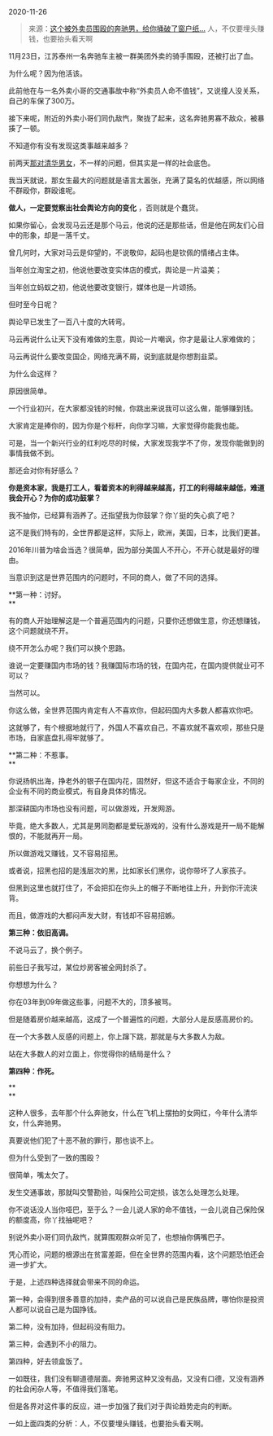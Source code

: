 2020-11-26

> 来源：[这个被外卖员围殴的奔驰男，给你捅破了窗户纸...](http://mp.weixin.qq.com/s?__biz=MzU3NDc5Nzc0NQ==&mid=2247496031&idx=2&sn=4bb29e39c2f0c0f436f1dc93e3f2f33a&chksm=fd2e5381ca59da9703a4bad945c32e1929671548ab50a954544b42f6cce8e726702a6c20fa34&scene=27#wechat_redirect)
> 人，不仅要埋头赚钱，也要抬头看天啊

11月23日，江苏泰州一名奔驰车主被一群美团外卖的骑手围殴，还被打出了血。

  

为什么呢？因为他活该。

  

此前他在与一名外卖小哥的交通事故中称“外卖员人命不值钱”，又说撞人没关系，自己的车保了300万。  

  

接下来呢，附近的外卖小哥们同仇敌忾，聚拢了起来，这名奔驰男寡不敌众，被暴揍了一顿。

  

不知道你有没有发现这类事越来越多？  

  

前两天[那对清华男女](http://mp.weixin.qq.com/s?__biz=MzU3NDc5Nzc0NQ==&mid=2247495737&idx=1&sn=5871d5106e6367b792911515822fdbdd&chksm=fd2e52e7ca59dbf15f7bec546111a85af036e2dfbcf919c771bf558ac92936168d6dfec6259e&scene=21#wechat_redirect)，不一样的问题，但其实是一样的社会底色。  

  

我当天就说，那女生最大的问题就是语言太嚣张，充满了莫名的优越感，所以网络不群殴你，群殴谁呢。

  

 **做人，一定要觉察出社会舆论方向的变化** ，否则就是个蠢货。  

  

如果你留心，会发现马云还是那个马云，他说的还是那些话，但是他在网友们心目中的形象，却是一落千丈。  

  

曾几何时，大家对马云是仰望的，不说敬仰，起码也是钦佩的情绪占主体。  

  

当年创立淘宝之初，他说他要改变实体店的模式，舆论是一片溢美；

当年创立蚂蚁之初，他说他要改变银行，媒体也是一片颂扬。

  

但时至今日呢？

  

舆论早已发生了一百八十度的大转弯。  

  

马云再说什么让天下没有难做的生意，舆论一片嘲讽，你才是最让人家难做的；

马云再说什么要改变国企，网络充满不屑，说到底就是你想割韭菜。  

  

为什么会这样？  

  

原因很简单。

  

一个行业初兴，在大家都没钱的时候，你跳出来说我可以这么做，能够赚到钱。

  

大家肯定是捧你的，因为你是个标杆，向你学习嘛，大家觉得你能我也能。  

  

可是，当一个新兴行业的红利吃尽的时候，大家发现我学不了你，发现你能做到的事情我做不到。

  

那还会对你有好感么？

  

 **你是资本家，我是打工人，看着资本的利得越来越高，打工的利得越来越低，难道我会开心？为你的成功鼓掌？**

  

我不抽你，已经算有涵养了。还指望我为你鼓掌？你丫挺的失心疯了吧？

  

这不是我们特有的，全世界都是这样，实际上，欧洲，美国，日本，比我们更甚。  

  

2016年川普为啥会当选？很简单，因为部分美国人不开心，不开心就是最好的理由。

  

当意识到这是世界范围内的问题时，不同的商人，做了不同的选择。  

  

 **第一种：讨好。  
**

  

有的商人开始理解这是一个普遍范围内的问题，只要你还想做生意，你还想赚钱，这个问题就绕不开。

  

绕不开怎么办呢？我们可以换个思路。  

  

谁说一定要赚国内市场的钱？我赚国际市场的钱，在国内花，在国内提供就业可不可以？

  

当然可以。

  

你这么做，全世界范围内肯定有人不喜欢你，但起码国内大多数人都喜欢你吧。

  

这就够了，有个根据地就行了，外国人不喜欢自己，不喜欢就不喜欢呗，那些只是市场，自家底盘扎得牢就够了。

  

 **第二种：不惹事。  
**

  

你说扬帆出海，挣老外的银子在国内花，固然好，但这不适合于每家企业，不同的企业有不同的商业模式，有自身具体的情况。

  

那深耕国内市场也没有问题，可以做游戏，开发网游。

  

毕竟，绝大多数人，尤其是男同胞都是爱玩游戏的，没有什么游戏是开一局不能解恨的，不能就再开一局。

  

所以做游戏又赚钱，又不容易招黑。  

  

或者说，招黑也招的是浅层次的黑，比如家长们黑你，说你带坏了人家孩子。

  

但黑到这里也就打住了，不会把扣在你头上的帽子不断地往上升，升到你汗流浃背。

  

而且，做游戏的大都闷声发大财，有钱却不容易招嫉。  

  

 **第三种：依旧高调。**

  

不说马云了，换个例子。  

  

前些日子我写过，某位炒房客被全网封杀了。  

  

你想想为什么？

  

你在03年到09年做这些事，问题不大的，顶多被骂。  

  

但是随着房价越来越高，这成了一个普遍性的问题，大部分人是反感高房价的。

  

在一个大多数人反感的问题上，你上蹿下跳，那就是与大多数人为敌。  

  

站在大多数人的对立面上，你觉得你的结局是什么？

  

 **第四种：作死。**

 **  
**

这种人很多，去年那个什么奔驰女，什么在飞机上摆拍的女网红，今年什么清华女，什么奔驰男。  

  

真要说他们犯了十恶不赦的罪行，那也谈不上。

  

但为什么受到了一致的围殴？

  

很简单，嘴太欠了。

  

发生交通事故，那就叫交警勘验，叫保险公司定损，该怎么处理怎么处理。  

  

你不说话没人当你哑巴，至于么？一会儿说人家的命不值钱，一会儿说自己保险保的额度高，你丫找抽呢吧？  

  

别说外卖小哥们同仇敌忾，就算围观群众听见了，也想抽你俩嘴巴子。  

  

凭心而论，问题的根源出在贫富差距，但在全世界的范围内看，这个问题恐怕还会进一步扩大。  

  

于是，上述四种选择就会带来不同的命运。  

  

第一种，会得到很多善意的加持，卖产品的可以说自己是民族品牌，哪怕你是投资人都可以说自己是为国挣钱。  

  

第二种，没有加持，但起码没有阻力。  

  

第三种，会遇到不小的阻力。

  

第四种，好去领盒饭了。

  

一如既往，我们没有聊道德层面。奔驰男这种又没有品，又没有口德，又没有涵养的社会闲杂人等，不值得我们落笔。  

  

但是各界对这件事的反应，进一步加强了我们对于舆论趋势走向的判断。

  

一如上面四类的分析：人，不仅要埋头赚钱，也要抬头看天啊。

